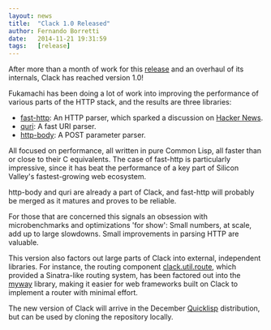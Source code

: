 ```yaml
---
layout: news
title:  "Clack 1.0 Released"
author: Fernando Borretti
date:   2014-11-21 19:31:59
tags:   [release]
---
```


After more than a month of work for this [release][release_issue] and an
overhaul of its internals, Clack has reached version 1.0!

<!-- sep -->

Fukamachi has been doing a lot of work into improving the performance of various
parts of the HTTP stack, and the results are three libraries:

* [fast-http][fast-http]: An HTTP parser, which sparked a discussion on
  [Hacker News][fast-http-hn].
* [quri][quri]: A fast URI parser.
* [http-body][http-body]: A POST parameter parser.

All focused on performance, all written in pure Common Lisp, all faster than or
close to their C equivalents. The case of fast-http is particularly
impressive, since it has beat the performance of a key part of Silicon Valley's
fastest-growing web ecosystem.

http-body and quri are already a part of Clack, and fast-http will probably be
merged as it matures and proves to be reliable.

For those that are concerned this signals an obsession with microbenchmarks and
optimizations 'for show': Small numbers, at scale, add up to large
slowdowns. Small improvements in parsing HTTP are valuable.

This version also factors out large parts of Clack into external, independent
libraries. For instance, the routing component [clack.util.route][util-route],
which provided a Sinatra-like routing system, has been factored out into the
[myway][myway] library, making it easier for web frameworks built on Clack to
implement a router with minimal effort.

The new version of Clack will arrive in the December [Quicklisp][ql]
distribution, but can be used by cloning the repository locally.

[release_issue]: https://github.com/fukamachi/clack/pull/83
[fast-http]: https://github.com/fukamachi/fast-http
[fast-http-hn]: https://news.ycombinator.com/item?id=8534866
[quri]: https://github.com/fukamachi/quri
[http-body]: https://github.com/fukamachi/http-body
[util-route]: https://github.com/fukamachi/clack/blob/9b053f271228c936572194a37cd014bc5d1402a6/src/util/route.lisp
[myway]: https://github.com/fukamachi/myway
[ql]: http://www.quicklisp.org/
